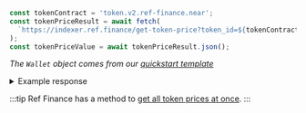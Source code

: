 ```js
const tokenContract = 'token.v2.ref-finance.near';
const tokenPriceResult = await fetch(
  `https://indexer.ref.finance/get-token-price?token_id=${tokenContract}`,
);
const tokenPriceValue = await tokenPriceResult.json();
```

_The `Wallet` object comes from our [quickstart template](https://github.com/near-examples/hello-near-examples/blob/main/frontend/near-wallet.js)_

<details>
<summary>Example response</summary>
<p>

```json
{
  "token_contract_id": "token.v2.ref-finance.near",
  "price": "0.08153090"
}
```

</p>

</details>

:::tip
Ref Finance has a method to [get all token prices at once](https://indexer.ref.finance/list-token-price).
:::
